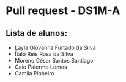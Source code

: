 # Pull request - DS1M-A

## Lista de alunos:
* Layla Giovanna Furtado da Silva
* Ítalo Reis Rosa da Silva
* Moreno César Santos Santiago
* Caio Palermo Lemos
* Camila Pinheiro
